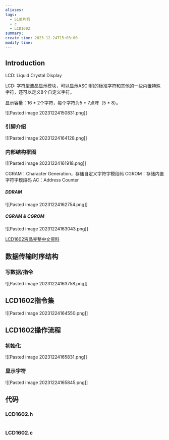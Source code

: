 ```yaml
---
aliases: 
tags:
  - 51单片机
  - c
  - LCD1602
summary: 
create time: 2023-12-24T15:03:00
modify time:
---
```

## Introduction

LCD: Liquid Crystal Display

LCD: 字符型液晶显示模块，可以显示ASCII码的标准字符和其他的一些内置特殊字符，还可以定义8个自定义字符。

显示容量：16 * 2个字符，每个字符为5 * 7点阵（5 * 8）。

![[Pasted image 20231224150831.png]]

### 引脚介绍

![[Pasted image 20231224164128.png]]

### 内部结构框图

![[Pasted image 20231224161918.png]]

CGRAM：Character Generation，存储自定义字符字模段码
CGROM：存储内置字符字模段码
AC：Address Counter

##### DDRAM

![[Pasted image 20231224162754.png]]

##### CGRAM & CGROM

![[Pasted image 20231224163043.png]]

[LCD1602液晶完整中文资料](./attachments/LCD1602液晶完整中文资料)

## 数据传输时序结构

### 写数据/指令

![[Pasted image 20231224163758.png]]

## LCD1602指令集

![[Pasted image 20231224164550.png]]

## LCD1602操作流程

### 初始化

![[Pasted image 20231224165831.png]]

### 显示字符

![[Pasted image 20231224165845.png]]

## 代码

### LCD1602.h

```c

```

### LCD1602.c

```c

```